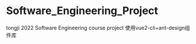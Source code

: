 # Software_Engineering_Project
tongji 2022 Software Engineering course project
使用vue2-cli+ant-design组件库
